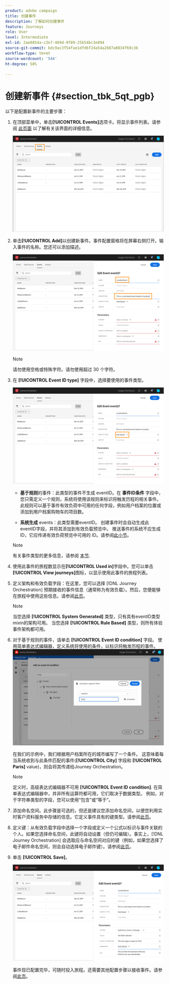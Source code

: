 ```yaml
---
product: adobe campaign
title: 创建事件
description: 了解如何创建事件
feature: Journeys
role: User
level: Intermediate
exl-id: 2ae8854a-c3e7-469d-9f89-25b54bc3e894
source-git-commit: bdc9ac3f54fae1dfd6f24a54a2687a0834f69c36
workflow-type: tm+mt
source-wordcount: '544'
ht-degree: 58%

---
```


# 创建新事件 {#section_tbk_5qt_pgb}

以下是配置新事件的主要步骤：

1. 在顶部菜单中，单击&#x200B;**[!UICONTROL Events]**&#x200B;选项卡。将显示事件列表。请参阅 [此页面](../about/user-interface.md) 以了解有关该界面的详细信息。

   ![](../assets/journey5.png)

1. 单击&#x200B;**[!UICONTROL Add]**&#x200B;以创建新事件。事件配置窗格将在屏幕右侧打开。输入事件的名称。您还可以添加描述。

   ![](../assets/journey6.png)

   >[!NOTE]
   >
   >请勿使用空格或特殊字符。请勿使用超过 30 个字符。

1. 在 **[!UICONTROL Event ID type]** 字段中，选择要使用的事件类型。

   ![](../assets/journey6bis.png)

   * **基于规则**&#x200B;的事件：此类型的事件不生成 eventID。在 **事件ID条件** 字段中，您只需定义一个规则，系统将使用该规则来标识将触发历程的相关事件。 此规则可以基于事件有效负荷中可用的任何字段，例如用户档案的位置或添加到用户档案购物车的项目数。

   * **系统生成** events：此类型需要eventID。 创建事件时会自动生成此eventID字段，并将其添加到有效负载预览中。 推送事件的系统不应生成 ID，它应传递有效负荷预览中可用的 ID。请参阅[此小节](../event/previewing-the-payload.md)。
   >[!NOTE]
   >
   >有关事件类型的更多信息，请参阅 [本节](../event/about-events.md).
1. 使用此事件的旅程数显示在&#x200B;**[!UICONTROL Used in]**&#x200B;字段中。您可以单击 **[!UICONTROL View journeys]**&#x200B;图标，以显示使用此事件的旅程列表。
1. 定义架构和有效负载字段：在这里，您可以选择 [!DNL Journey Orchestration] 预期接收的事件信息（通常称为有效负载）。然后，您便能够在旅程中使用这些信息。请参阅[此页](../event/defining-the-payload-fields.md)。
   >[!NOTE]
   >
   >当您选择 **[!UICONTROL System Generated]** 类型，只有具有eventID类型mixin的架构可用。 当您选择 **[!UICONTROL Rule Based]** 类型，则所有体验事件架构都可用。

1. 对于基于规则的事件，请单击 **[!UICONTROL Event ID condition]** 字段。 使用简单表达式编辑器，定义系统将使用的条件，以标识将触发历程的事件。
   ![](../assets/alpha-event6.png)

   在我们的示例中，我们根据用户档案所在的城市编写了一个条件。 这意味着每当系统收到与此条件匹配的事件(**[!UICONTROL City]** 字段和 **[!UICONTROL Paris]** value)，则会将其传递给Journey Orchestration。

   >[!NOTE]
   >
   >定义时，高级表达式编辑器不可用 **[!UICONTROL Event ID condition]**. 在简单表达式编辑器中，并非所有运算符都可用，它们取决于数据类型。 例如，对于字符串类型的字段，您可以使用“包含”或“等于”。

1. 添加命名空间。此步骤是可选的，但还是建议您添加命名空间，以便您利用实时客户资料服务中存储的信息。它定义事件具有的键类型。请参阅[此页](../event/selecting-the-namespace.md)。
1. 定义键：从有效负载字段中选择一个字段或定义一个公式以标识与事件关联的个人。如果您选择命名空间，此键将自动设置（但仍可编辑）。事实上，[!DNL Journey Orchestration] 会选取应与命名空间对应的键（例如，如果您选择了电子邮件命名空间，则会自动选择电子邮件键）。请参阅[此页](../event/defining-the-event-key.md)。
1. 单击 **[!UICONTROL Save]**。

   ![](../assets/journey7.png)

   事件现已配置完毕，可随时投入旅程。还需要其他配置步骤以接收事件。请参阅[此页](../event/additional-steps-to-send-events-to-journey-orchestration.md)。
